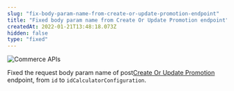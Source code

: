 ```yaml
---
slug: "fix-body-param-name-from-create-or-update-promotion-endpoint"
title: "Fixed body param name from Create Or Update Promotion endpoint"
createdAt: 2022-01-21T13:48:18.073Z
hidden: false
type: "fixed"
---
```


![Commerce APIs](https://cdn.jsdelivr.net/gh/vtexdocs/dev-portal-content@main/images/fix-body-param-name-from-create-or-update-promotion-endpoint-0.png)

Fixed the request body param name of <span class="api pg-type type-post">post</span>[Create Or Update Promotion](https://developers.vtex.com/vtex-rest-api/reference/promotions/createorupdatecalculatorconfiguration) endpoint, from `id` to `idCalculatorConfiguration`.
